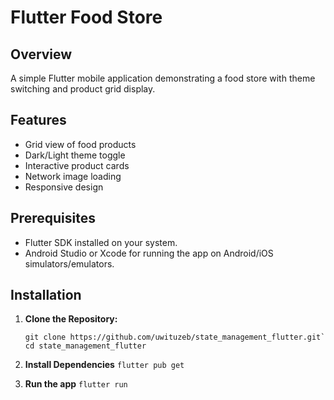 # Flutter Food Store

## Overview

A simple Flutter mobile application demonstrating a food store with theme switching and product grid display.

## Features

- Grid view of food products
- Dark/Light theme toggle
- Interactive product cards
- Network image loading
- Responsive design

## Prerequisites

- Flutter SDK installed on your system.
- Android Studio or Xcode for running the app on Android/iOS simulators/emulators.

## Installation

1. **Clone the Repository:**
   ```
   git clone https://github.com/uwituzeb/state_management_flutter.git`
   cd state_management_flutter
   ```

2. **Install Dependencies**
`flutter pub get`

3. **Run the app**
`flutter run`


